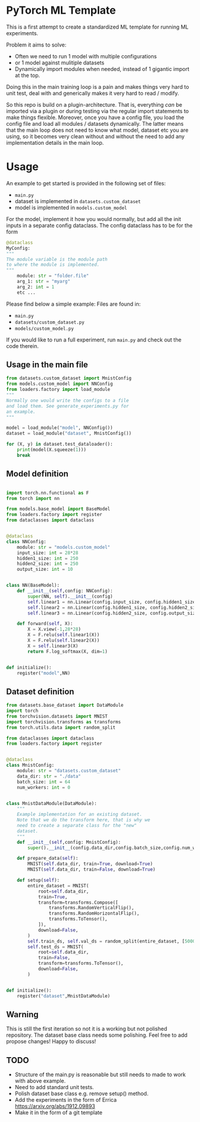 # PyTorch ML Template

This is a first attempt to create a standardized ML template for running 
ML experiments. 

Problem it aims to solve: 
- Often we need to run 1 model with multiple configurations 
- or 1 model against mulitiple datasets 
- Dynamically import modules when needed, instead of
    1 gigantic import at the top.

Doing this in the main training loop is a pain and makes things 
very hard to unit test, deal with and generically makes it very hard 
to read / modify. 

So this repo is build on a plugin-architecture. 
That is, everything *can* be imported via a plugin or during testing
via the regular import statements to make things flexible. 
Moreover, once you have a config file, you load the config file and load 
all modules / datasets dynamically. 
The latter means that the main loop does not need to know what model,
dataset etc you are using, so it becomes very clean without and without 
the need to add any implementation details in the main loop. 

# Usage
An example to get started is provided in the following set of files: 
- `main.py`
- dataset is implemented in `datasets.custom_dataset`
- model is implemented in `models.custom_model`

For the model, implement it how you would normally, but add all the init inputs 
in a separate config dataclass. 
The config dataclass has to be for the form 

```python
@dataclass 
MyConfig:
"""
The module variable is the module path 
to where the module is implemented. 
""" 
    module: str = "folder.file" 
    arg_1: str = "myarg"
    arg_2: int = 1
    etc ...
```

Please find below a simple example:
Files are found in:

- `main.py`
- `datasets/custom_dataset.py`
- `models/custom_model.py`

If you would like to run a full experiment, 
run `main.py` and check out the code therein.

## Usage in the main file

```python
from datasets.custom_dataset import MnistConfig
from models.custom_model import NNConfig
from loaders.factory import load_module
"""
Normally one would write the configs to a file 
and load them. See generate_experiments.py for 
an example.
"""

model = load_module("model", NNConfig())
dataset = load_module("dataset", MnistConfig())

for (X, y) in dataset.test_dataloader():
    print(model(X.squeeze(1)))
    break
```

## Model definition

```python

import torch.nn.functional as F
from torch import nn

from models.base_model import BaseModel
from loaders.factory import register
from dataclasses import dataclass


@dataclass
class NNConfig:
    module: str = "models.custom_model"
    input_size: int = 28*28
    hidden1_size: int = 250
    hidden2_size: int = 250
    output_size: int = 10


class NN(BaseModel):
    def __init__(self,config: NNConfig):
        super(NN, self).__init__(config)
        self.linear1 = nn.Linear(config.input_size, config.hidden1_size)
        self.linear2 = nn.Linear(config.hidden1_size, config.hidden2_size)
        self.linear3 = nn.Linear(config.hidden2_size, config.output_size)

    def forward(self, X):
        X = X.view(-1,28*28)
        X = F.relu(self.linear1(X))
        X = F.relu(self.linear2(X))
        X = self.linear3(X)
        return F.log_softmax(X, dim=1)


def initialize():
    register("model",NN)

```

## Dataset definition

```python
from datasets.base_dataset import DataModule
import torch
from torchvision.datasets import MNIST
import torchvision.transforms as transforms
from torch.utils.data import random_split

from dataclasses import dataclass
from loaders.factory import register


@dataclass
class MnistConfig:
    module: str = "datasets.custom_dataset"
    data_dir: str = "./data"
    batch_size: int = 64
    num_workers: int = 0


class MnistDataModule(DataModule):
    """
    Example implementation for an existing dataset.
    Note that we do the transform here, that is why we
    need to create a separate class for the "new"
    dataset.
    """
    def __init__(self,config: MnistConfig):
        super().__init__(config.data_dir,config.batch_size,config.num_workers)

    def prepare_data(self):
        MNIST(self.data_dir, train=True, download=True)
        MNIST(self.data_dir, train=False, download=True)

    def setup(self):
        entire_dataset = MNIST(
            root=self.data_dir,
            train=True,
            transform=transforms.Compose([
                transforms.RandomVerticalFlip(),
                transforms.RandomHorizontalFlip(),
                transforms.ToTensor(),
            ]),
            download=False,
        )
        self.train_ds, self.val_ds = random_split(entire_dataset, [50000, 10000])
        self.test_ds = MNIST(
            root=self.data_dir,
            train=False,
            transform=transforms.ToTensor(),
            download=False,
        )


def initialize():
    register("dataset",MnistDataModule)
```


## Warning
This is still the first iteration so not it is a working but not polished 
repository. The dataset base class needs some polishing.
Feel free to add propose changes! Happy to discuss!

## TODO
- Structure of the main.py is reasonable but still needs to made to work with above example. 
- Need to add standard unit tests. 
- Polish dataset base class e.g. remove setup() method. 
- Add the experiments in the form of Errica https://arxiv.org/abs/1912.09893
- Make it in the form of a git template 


